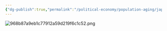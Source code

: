 ```yaml
---
{"dg-publish":true,"permalink":"/political-economy/population-aging/japan/","dgPassFrontmatter":true}
---
```


![968b87a9eb1c77912a59d219f6c1c52.png](/img/user/Pictures%20and%20Photos/968b87a9eb1c77912a59d219f6c1c52.png)


